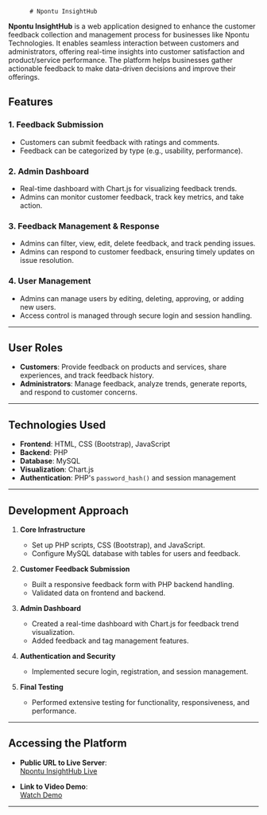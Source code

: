           # Npontu InsightHub

**Npontu InsightHub** is a web application designed to enhance the customer feedback collection and management process for businesses like Npontu Technologies. It enables seamless interaction between customers and administrators, offering real-time insights into customer satisfaction and product/service performance. The platform helps businesses gather actionable feedback to make data-driven decisions and improve their offerings.

## Features

### 1. **Feedback Submission**
   - Customers can submit feedback with ratings and comments.
   - Feedback can be categorized by type (e.g., usability, performance).

### 2. **Admin Dashboard**
   - Real-time dashboard with Chart.js for visualizing feedback trends.
   - Admins can monitor customer feedback, track key metrics, and take action.

### 3. **Feedback Management & Response**
   - Admins can filter, view, edit, delete feedback, and track pending issues.
   - Admins can respond to customer feedback, ensuring timely updates on issue resolution.

### 4. **User Management**
   - Admins can manage users by editing, deleting, approving, or adding new users.
   - Access control is managed through secure login and session handling.

---

## User Roles

- **Customers**: Provide feedback on products and services, share experiences, and track feedback history.
- **Administrators**: Manage feedback, analyze trends, generate reports, and respond to customer concerns.

---

## Technologies Used

- **Frontend**: HTML, CSS (Bootstrap), JavaScript
- **Backend**: PHP
- **Database**: MySQL
- **Visualization**: Chart.js
- **Authentication**: PHP's `password_hash()` and session management

---

## Development Approach

1. **Core Infrastructure**
   - Set up PHP scripts, CSS (Bootstrap), and JavaScript.
   - Configure MySQL database with tables for users and feedback.

2. **Customer Feedback Submission**
   - Built a responsive feedback form with PHP backend handling.
   - Validated data on frontend and backend.

3. **Admin Dashboard**
   - Created a real-time dashboard with Chart.js for feedback trend visualization.
   - Added feedback and tag management features.

4. **Authentication and Security**
   - Implemented secure login, registration, and session management.

5. **Final Testing**
   - Performed extensive testing for functionality, responsiveness, and performance.

---

## Accessing the Platform

- **Public URL to Live Server**:  
  [Npontu InsightHub Live](http://169.239.251.102:3341/~delice.ishimwe/customerinsighthub/)

- **Link to Video Demo**:  
  [Watch Demo](https://youtu.be/LfKMXMwZwrQ)

---

